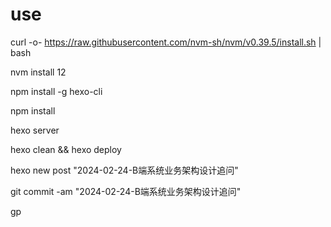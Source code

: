 # use
curl -o- https://raw.githubusercontent.com/nvm-sh/nvm/v0.39.5/install.sh | bash

nvm install 12

npm install -g hexo-cli

npm install

hexo server

hexo clean && hexo deploy

hexo new post "2024-02-24-B端系统业务架构设计追问"

git commit -am "2024-02-24-B端系统业务架构设计追问"

gp